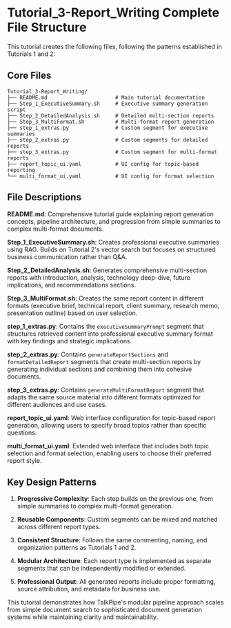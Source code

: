 # Tutorial_3-Report_Writing Complete File Structure

This tutorial creates the following files, following the patterns established in Tutorials 1 and 2:

## Core Files

```
Tutorial_3-Report_Writing/
├── README.md                      # Main tutorial documentation
├── Step_1_ExecutiveSummary.sh     # Executive summary generation script
├── Step_2_DetailedAnalysis.sh     # Detailed multi-section reports
├── Step_3_MultiFormat.sh          # Multi-format report generation
├── step_1_extras.py               # Custom segment for executive summaries
├── step_2_extras.py               # Custom segments for detailed reports  
├── step_3_extras.py               # Custom segment for multi-format reports
├── report_topic_ui.yaml           # UI config for topic-based reporting
└── multi_format_ui.yaml           # UI config for format selection
```

## File Descriptions

**README.md**: Comprehensive tutorial guide explaining report generation concepts, pipeline architecture, and progression from simple summaries to complex multi-format documents.

**Step_1_ExecutiveSummary.sh**: Creates professional executive summaries using RAG. Builds on Tutorial 2's vector search but focuses on structured business communication rather than Q&A.

**Step_2_DetailedAnalysis.sh**: Generates comprehensive multi-section reports with introduction, analysis, technology deep-dive, future implications, and recommendations sections.

**Step_3_MultiFormat.sh**: Creates the same report content in different formats (executive brief, technical report, client summary, research memo, presentation outline) based on user selection.

**step_1_extras.py**: Contains the `executiveSummaryPrompt` segment that structures retrieved content into professional executive summary format with key findings and strategic implications.

**step_2_extras.py**: Contains `generateReportSections` and `formatDetailedReport` segments that create multi-section reports by generating individual sections and combining them into cohesive documents.

**step_3_extras.py**: Contains `generateMultiFormatReport` segment that adapts the same source material into different formats optimized for different audiences and use cases.

**report_topic_ui.yaml**: Web interface configuration for topic-based report generation, allowing users to specify broad topics rather than specific questions.

**multi_format_ui.yaml**: Extended web interface that includes both topic selection and format selection, enabling users to choose their preferred report style.

## Key Design Patterns

1. **Progressive Complexity**: Each step builds on the previous one, from simple summaries to complex multi-format generation.

2. **Reusable Components**: Custom segments can be mixed and matched across different report types.

3. **Consistent Structure**: Follows the same commenting, naming, and organization patterns as Tutorials 1 and 2.

4. **Modular Architecture**: Each report type is implemented as separate segments that can be independently modified or extended.

5. **Professional Output**: All generated reports include proper formatting, source attribution, and metadata for business use.

This tutorial demonstrates how TalkPipe's modular pipeline approach scales from simple document search to sophisticated document generation systems while maintaining clarity and maintainability.